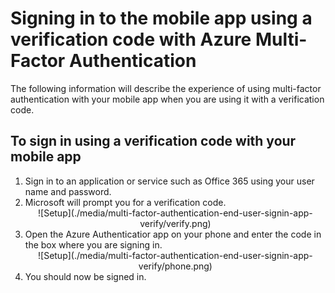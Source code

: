
<properties 
    pageTitle="Signing in to the mobile app using a verification code with Azure Multi-Factor Authentication" 
    description="This page will describe how a user can signin using a mobile app verification code with Azure MFA." 
    services="multi-factor-authentication" 
    documentationCenter="" 
    authors="billmath" 
    manager="stevenpo" 
    editor="curtland"/>

<tags 
    ms.service="multi-factor-authentication" 
    ms.workload="identity" 
    ms.tgt_pltfrm="na" 
    ms.devlang="na" 
    ms.topic="article" 
    ms.date="11/19/2015" 
    ms.author="billmath"/>

# Signing in to the mobile app using a verification code with Azure Multi-Factor Authentication


The following information will describe the experience of using multi-factor authentication with your mobile app when you are using it with a verification code.

## To sign in using a verification code with your mobile app

<ol>

<li>Sign in to an application or service such as Office 365 using your user name and password.</li>
<li>Microsoft will prompt you for a verification code.</li>


<center>![Setup](./media/multi-factor-authentication-end-user-signin-app-verify/verify.png)</center>

<li>Open the Azure Authenticatior app on your phone and enter the code in the box where you are signing in.</li>

<center>![Setup](./media/multi-factor-authentication-end-user-signin-app-verify/phone.png)</center>


<li>You should now be signed in.</li>


 
